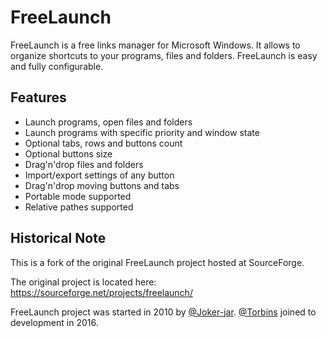 # FreeLaunch

FreeLaunch is a free links manager for Microsoft Windows. It allows to organize shortcuts to your programs, files and folders. FreeLaunch is easy and fully configurable.

## Features

- Launch programs, open files and folders
- Launch programs with specific priority and window state
- Optional tabs, rows and buttons count
- Optional buttons size
- Drag'n'drop files and folders
- Import/export settings of any button
- Drag'n'drop moving buttons and tabs
- Portable mode supported
- Relative pathes supported

## Historical Note

This is a fork of the original FreeLaunch project hosted at SourceForge.

The original project is located here: https://sourceforge.net/projects/freelaunch/

FreeLaunch project was started in 2010 by [@Joker-jar](https://github.com/Joker-jar). [@Torbins](https://github.com/Torbins) joined to development in 2016.
